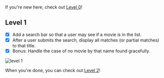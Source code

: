 If you're new here, check out [Level 0](https://gist.github.com/beth/3e7eb34ff1a46b674d40ece896c593c2)!

## Level 1

- [x] Add a search bar so that a user may see if a movie is in the list.
- [x] After a user submits the search, display all matches (or partial matches) to that title.
- [x] Bonus: Handle the case of no movie by that name found gracefully.

![level 1](https://cloud.githubusercontent.com/assets/7968370/26704434/d3c14332-46e3-11e7-9051-1c2e79f9c172.png)

When you're done, you can check out [Level 2](https://gist.github.com/beth/f447b5a6c9e3ce292469307e515f5cb1)!
